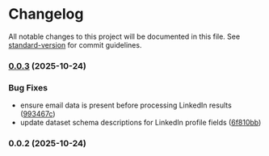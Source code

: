 # Changelog

All notable changes to this project will be documented in this file. See [standard-version](https://github.com/conventional-changelog/standard-version) for commit guidelines.

### [0.0.3](https://github.com/tomba-io/linkedin-finder/compare/v0.0.2...v0.0.3) (2025-10-24)


### Bug Fixes

* ensure email data is present before processing LinkedIn results ([993467c](https://github.com/tomba-io/linkedin-finder/commit/993467c0f08e25da41911d6f34087689f437bfe8))
* update dataset schema descriptions for LinkedIn profile fields ([6f810bb](https://github.com/tomba-io/linkedin-finder/commit/6f810bb1f40ac6585a2c23a17de3f3d5609146f3))

### 0.0.2 (2025-10-24)
